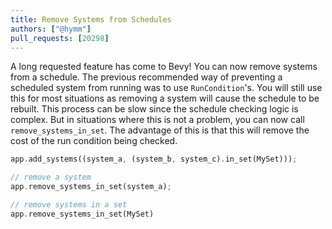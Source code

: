 ```yaml
---
title: Remove Systems from Schedules
authors: ["@hymm"]
pull_requests: [20298]
---
```


A long requested feature has come to Bevy! You can now remove systems from a schedule. 
The previous recommended way of preventing a scheduled system from running was to use `RunCondition`'s. 
You will still use this for most situations as removing a system will cause the schedule to be rebuilt.
This process can be slow since the schedule checking logic is complex. But in situations where this is 
not a problem, you can now call `remove_systems_in_set`. The advantage of this is that this will remove the
cost of the run condition being checked.

```rust
app.add_systems((system_a, (system_b, system_c).in_set(MySet)));

// remove a system
app.remove_systems_in_set(system_a);

// remove systems in a set
app.remove_systems_in_set(MySet)
```
